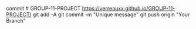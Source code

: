 commit # GROUP-11-PROJECT https://verreauxx.github.io/GROUP-11-PROJECT/
git add -A 
git commit -m "Unique message"
git push origin "Your Branch"
